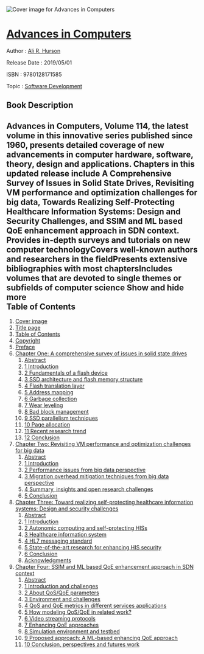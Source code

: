 ![Cover image for Advances in Computers](https://imgdetail.ebookreading.net/cover/cover/20200215/EB9780128171585.jpg)

[Advances in Computers](https://ebookreading.net/view/book/Advances+in+Computers-EB9780128171585_1.html "Advances in Computers")
====================================================================================================================

Author : [Ali R. Hurson](https://ebookreading.net/search/author/Ali+R.+Hurson)

Release Date : 2019/05/01

ISBN : 9780128171585

Topic : [Software Development](https://ebookreading.net/search/category/software-development)

Book Description
-----------------

 Advances in Computers, Volume 114, the latest volume in this innovative series published since 1960, presents detailed coverage of new advancements in computer hardware, software, theory, design and applications. Chapters in this updated release include A Comprehensive Survey of Issues in Solid State Drives, Revisiting VM performance and optimization challenges for big data, Towards Realizing Self-Protecting Healthcare Information Systems: Design and Security Challenges, and SSIM and ML based QoE enhancement approach in SDN context.
Provides in-depth surveys and tutorials on new computer technologyCovers well-known authors and researchers in the fieldPresents extensive bibliographies with most chaptersIncludes volumes that are devoted to single themes or subfields of computer science        Show and hide more                
Table of Contents
-----------------

1. [Cover image](https://ebookreading.net/view/book/Advances+in+Computers-EB9780128171585_1.html)
1. [Title page](https://ebookreading.net/view/book/Advances+in+Computers-EB9780128171585_2.html)
1. [Table of Contents](https://ebookreading.net/view/book/Advances+in+Computers-EB9780128171585_3.html)
1. [Copyright](https://ebookreading.net/view/book/Advances+in+Computers-EB9780128171585_4.html)
1. [Preface](https://ebookreading.net/view/book/Advances+in+Computers-EB9780128171585_5.html)
1. [Chapter One: A comprehensive survey of issues in solid state drives](https://ebookreading.net/view/book/Advances+in+Computers-EB9780128171585_6.html)
    1. [Abstract](https://ebookreading.net/view/book/Advances+in+Computers-EB9780128171585_6.html#ab0010)
    1. [1 Introduction](https://ebookreading.net/view/book/Advances+in+Computers-EB9780128171585_6.html#s0010)
    1. [2 Fundamentals of a flash device](https://ebookreading.net/view/book/Advances+in+Computers-EB9780128171585_6.html#s0015)
    1. [3 SSD architecture and flash memory structure](https://ebookreading.net/view/book/Advances+in+Computers-EB9780128171585_6.html#s0050)
    1. [4 Flash translation layer](https://ebookreading.net/view/book/Advances+in+Computers-EB9780128171585_6.html#s0080)
    1. [5 Address mapping](https://ebookreading.net/view/book/Advances+in+Computers-EB9780128171585_6.html#s0085)
    1. [6 Garbage collection](https://ebookreading.net/view/book/Advances+in+Computers-EB9780128171585_6.html#s0130)
    1. [7 Wear leveling](https://ebookreading.net/view/book/Advances+in+Computers-EB9780128171585_6.html#s0155)
    1. [8 Bad block management](https://ebookreading.net/view/book/Advances+in+Computers-EB9780128171585_6.html#s0170)
    1. [9 SSD parallelism techniques](https://ebookreading.net/view/book/Advances+in+Computers-EB9780128171585_6.html#s0185)
    1. [10 Page allocation](https://ebookreading.net/view/book/Advances+in+Computers-EB9780128171585_6.html#s0215)
    1. [11 Recent research trend](https://ebookreading.net/view/book/Advances+in+Computers-EB9780128171585_6.html#s0220)
    1. [12 Conclusion](https://ebookreading.net/view/book/Advances+in+Computers-EB9780128171585_6.html#s0315)
1. [Chapter Two: Revisiting VM performance and optimization challenges for big data](https://ebookreading.net/view/book/Advances+in+Computers-EB9780128171585_7.html)
    1. [Abstract](https://ebookreading.net/view/book/Advances+in+Computers-EB9780128171585_7.html#ab0010)
    1. [1 Introduction](https://ebookreading.net/view/book/Advances+in+Computers-EB9780128171585_7.html#s0010)
    1. [2 Performance issues from big data perspective](https://ebookreading.net/view/book/Advances+in+Computers-EB9780128171585_7.html#s0015)
    1. [3 Migration overhead mitigation techniques from big data perspective](https://ebookreading.net/view/book/Advances+in+Computers-EB9780128171585_7.html#s0055)
    1. [4 Summary, insights and open research challenges](https://ebookreading.net/view/book/Advances+in+Computers-EB9780128171585_7.html#s0125)
    1. [5 Conclusion](https://ebookreading.net/view/book/Advances+in+Computers-EB9780128171585_7.html#s0160)
1. [Chapter Three: Toward realizing self-protecting healthcare information systems: Design and security challenges](https://ebookreading.net/view/book/Advances+in+Computers-EB9780128171585_8.html)
    1. [Abstract](https://ebookreading.net/view/book/Advances+in+Computers-EB9780128171585_8.html#ab0010)
    1. [1 Introduction](https://ebookreading.net/view/book/Advances+in+Computers-EB9780128171585_8.html#s0015)
    1. [2 Autonomic computing and self-protecting HISs](https://ebookreading.net/view/book/Advances+in+Computers-EB9780128171585_8.html#s0020)
    1. [3 Healthcare information system](https://ebookreading.net/view/book/Advances+in+Computers-EB9780128171585_8.html#s0035)
    1. [4 HL7 messaging standard](https://ebookreading.net/view/book/Advances+in+Computers-EB9780128171585_8.html#s0045)
    1. [5 State-of-the-art research for enhancing HIS security](https://ebookreading.net/view/book/Advances+in+Computers-EB9780128171585_8.html#s0060)
    1. [6 Conclusion](https://ebookreading.net/view/book/Advances+in+Computers-EB9780128171585_8.html#s0080)
    1. [Acknowledgments](https://ebookreading.net/view/book/Advances+in+Computers-EB9780128171585_8.html#s0085)
1. [Chapter Four: SSIM and ML based QoE enhancement approach in SDN context](https://ebookreading.net/view/book/Advances+in+Computers-EB9780128171585_9.html)
    1. [Abstract](https://ebookreading.net/view/book/Advances+in+Computers-EB9780128171585_9.html#ab0010)
    1. [1 Introduction and challenges](https://ebookreading.net/view/book/Advances+in+Computers-EB9780128171585_9.html#s0010)
    1. [2 About QoS/QoE parameters](https://ebookreading.net/view/book/Advances+in+Computers-EB9780128171585_9.html#s0015)
    1. [3 Environment and challenges](https://ebookreading.net/view/book/Advances+in+Computers-EB9780128171585_9.html#s0055)
    1. [4 QoS and QoE metrics in different services applications](https://ebookreading.net/view/book/Advances+in+Computers-EB9780128171585_9.html#s0085)
    1. [5 How modeling QoS/QoE in related work?](https://ebookreading.net/view/book/Advances+in+Computers-EB9780128171585_9.html#s0090)
    1. [6 Video streaming protocols](https://ebookreading.net/view/book/Advances+in+Computers-EB9780128171585_9.html#s0110)
    1. [7 Enhancing QoE approaches](https://ebookreading.net/view/book/Advances+in+Computers-EB9780128171585_9.html#s0115)
    1. [8 Simulation environment and testbed](https://ebookreading.net/view/book/Advances+in+Computers-EB9780128171585_9.html#s0145)
    1. [9 Proposed approach: A ML-based enhancing QoE approach](https://ebookreading.net/view/book/Advances+in+Computers-EB9780128171585_9.html#s0170)
    1. [10 Conclusion, perspectives and futures work](https://ebookreading.net/view/book/Advances+in+Computers-EB9780128171585_9.html#s0220)
